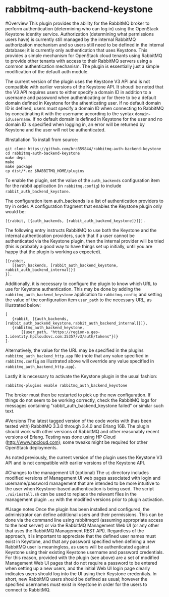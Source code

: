 rabbitmq-auth-backend-keystone
==============================

#Overview
This plugin provides the ability for the RabbitMQ broker to perform authentication (determining who can log in) using the OpenStack Keystone identity service. Authorization (determining what permissions users have) is currently still managed by the internal RabbitMQ authorization mechanism and so users still need to be defined in the internal database; it is currently only authentication that uses Keystone. This provides a simple mechanism for OpenStack cloud tenants using RabbitMQ to provide other tenants with access to their RabbitMQ servers using a common authentication mechanism. The plugin is essentially just a simple modification of the default auth module.

The current version of the plugin uses the Keystone V3 API and is not compatible with earlier versions of the Keystone API. It shoudl be noted that the V3 API requires users to either specify a domain ID in addition to a username and password when authenticating or for there to be a default domain defined in Keystone for the athenticating user. If no default domain ID is defined, users must specify a domain ID when connecting to RabbitMQ by concatinating it with the username according to the syntax `domain-id\username`. If no default domain is defined in Keystone for the user and no domain ID is specified when logging in, an error will be returned by Keystone and the user will not be authenticated.

#Installation
To install from source:

    git clone https://github.com/brc859844/rabbitmq-auth-backend-keystone
    cd rabbitmq-auth-backend-keystone
    make deps
    make
    make package
    cp dist/*.ez $RABBITMQ_HOME/plugins
    
To enable the plugin, set the value of the `auth_backends` configuration item for the rabbit application (in `rabbitmq.config`) to include `rabbit_auth_backend_keystone`. 

The configuration item auth_backends is a list of authentication providers to try in order. A configuration fragment that enables the Keystone plugin only would be:

    [{rabbit, [{auth_backends, [rabbit_auth_backend_keystone]}]}].
    
The following entry instructs RabbitMQ to use both the Keystone and the internal authentication providers, such that if a user cannot be authenticated via the Keystone plugin, then the internal provider will be tried (this is probably a good way to have things set up initially, until you are happy that the plugin is working as expected).

    [{rabbit,
       [{auth_backends, [rabbit_auth_backend_keystone, rabbit_auth_backend_internal]}]
    }].
    
Additionally, it is necessary to configure the plugin to know which URL to use for Keystone authentication. This may be done by adding the `rabbitmq_auth_backend_keystone` application to `rabbitmq.config` and setting the value of the configuration item `user_path` to the necessary URL, as illustrated below:

    [
       {rabbit, [{auth_backends, [rabbit_auth_backend_keystone,rabbit_auth_backend_internal]}]},
       {rabbitmq_auth_backend_keystone,
           [{user_path, "https://region-a.geo-1.identity.hpcloudsvc.com:35357/v3/auth/tokens"}]}
    ].
    
Alternatively, the value for the URL may be specified in the plugins `rabbitmq_auth_backend_http.app` file (note that any value specified in `rabbitmq.config` as illustrated above will override any value specified in `rabbitmq_auth_backend_http.app`).

Lastly it is necessary to activate the Keystone plugin in the usual fashion:

    rabbitmq-plugins enable rabbitmq_auth_backend_keystone
    
The broker must then be restarted to pick up the new configuration. If things do not seem to be working correctly, check the RabbitMQ logs for messages containing "rabbit_auth_backend_keystone failed" or similar such text. 

#Versions
The latest tagged version of the code works with (has been tested with) RabbitMQ 3.3.0 through 3.4.0 and Erlang 16B. The plugin should work with other versions of RabbitMQ and other reasonably recent versions of Erlang. Testing was done using HP Cloud (http://www.hpcloud.com); some tweaks might be required for other OpenStack deployments.

As noted previously, the current version of the plugin uses the Keystone V3 API and is not compatible with earlier versions of the Keystone API. 

#Changes to the management UI (optional)
The `ui` directory includes modified versions of Management UI web pages associated with login and username/password management that are intended to be more intuitive to the user when Keystone-based authentication is being used. The script `./ui/install.sh` can be used to replace the relevant files in the management plugin `.ez` with the modified versions prior to plugin activation.

#Usage notes
Once the plugin has been installed and configured, the administrator can define additional users and their permissions. This can be done via the command line using rabbitmqctl (assuming appropriate access to the host server) or via the RabbitMQ Management Web UI (or any other that uses the RabbitMQ Management REST API). Regardless of the approach, it is important to appreciate that the defined user names must exist in Keystone, and that any password specified when defining a new RabbitMQ user is meaningless, as users will be authenticated against Keystone using their existing Keystone username and password credentials. For this reason, provided with the plugin (see above) are a set of modified Management Web UI pages that do not require a password to be entered when setting up a new users, and the initial Web UI login page clearly indicates users should log into the UI using their Keystone credentials. In short, new RabbitMQ users should be defined as usual; however the specified usernames must exist in Keystone in order for the users to connect to RabbitMQ.   
